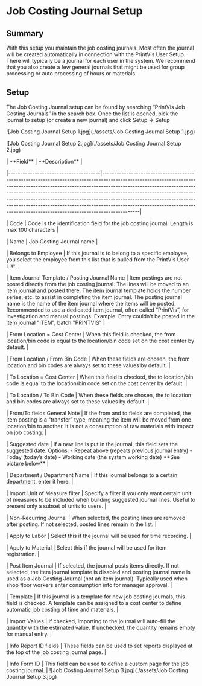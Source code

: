 ﻿# Job Costing Journal Setup


## Summary

With this setup you maintain the job costing journals. Most often the journal will be created automatically in connection with the PrintVis User Setup. There will typically be a journal for each user in the system. We recommend that you also create a few general journals that might be used for group processing or auto processing of hours or materials.

## Setup

The Job Costing Journal setup can be found by searching “PrintVis Job Costing Journals” in the search box. Once the list is opened, pick the journal to setup (or create a new journal) and click Setup -> Setup

![Job Costing Journal Setup 1.jpg](./assets/Job Costing Journal Setup 1.jpg)

![Job Costing Journal Setup 2.jpg](./assets/Job Costing Journal Setup 2.jpg)


| \*\*Field\*\*                             | \*\*Description\*\*                                                                                                                                                                                                                                                                                                                                                                                                                                                                                   |

|--------------------------------------|---------------------------------------------------------------------------------------------------------------------------------------------------------------------------------------------------------------------------------------------------------------------------------------------------------------------------------------------------------------------------------------------------------------------------------------------------------------------------------------------------|

| Code                                 | Code is the identification field for the job costing journal. Length is max 100 characters                                                                                                                                                                                                                                                                                                                                                                                                       |

| Name                                 | Job Costing Journal name                                                                                                                                                                                                                                                                                                                                                                                                                                                                          |

| Belongs to Employee                  | If this journal is to belong to a specific employee, you select the employee from this list that is pulled from the PrintVis User List.                                                                                                                                                                                                                                                                                                                                                          |

| Item Journal Template / Posting Journal Name | Item postings are not posted directly from the job costing journal. The lines will be moved to an item journal and posted there. The item journal template holds the number series, etc. to assist in completing the item journal. The posting journal name is the name of the item journal where the items will be posted. Recommended to use a dedicated item journal, often called “PrintVis”, for investigation and manual postings. Example: Entry couldn't be posted in the item journal "ITEM", batch "PRINTVIS" |

| From Location = Cost Center          | When this field is checked, the from location/bin code is equal to the location/bin code set on the cost center by default.                                                                                                                                                                                                                                                                                                                                                                       |

| From Location / From Bin Code        | When these fields are chosen, the from location and bin codes are always set to these values by default.                                                                                                                                                                                                                                                                                                                                                                                          |

| To Location = Cost Center            | When this field is checked, the to location/bin code is equal to the location/bin code set on the cost center by default.                                                                                                                                                                                                                                                                                                                                                                         |

| To Location / To Bin Code            | When these fields are chosen, the to location and bin codes are always set to these values by default.                                                                                                                                                                                                                                                                                                                                                                                            |

| From/To fields General Note          | If the from and to fields are completed, the item posting is a “transfer” type, meaning the item will be moved from one location/bin to another. It is not a consumption of raw materials with impact on job costing.                                                                                                                                                                                                                                                                              |

| Suggested date                       | If a new line is put in the journal, this field sets the suggested date. Options: - Repeat above (repeats previous journal entry) - Today (today’s date) - Working date (the system working date)  \*\*See picture below\*\*                                                                                                                                                                                                                                                                                               |

| Department / Department Name         | If this journal belongs to a certain department, enter it here.                                                                                                                                                                                                                                                                                                                                                                                                                                   |

| Import Unit of Measure filter        | Specify a filter if you only want certain unit of measures to be included when building suggested journal lines. Useful to present only a subset of units to users.                                                                                                                                                                                                                                                                                                                               |

| Non-Recurring Journal                | When selected, the posting lines are removed after posting. If not selected, posted lines remain in the list.                                                                                                                                                                                                                                                                                                                                                                                     |

| Apply to Labor                       | Select this if the journal will be used for time recording.                                                                                                                                                                                                                                                                                                                                                                                                                                       |

| Apply to Material                    | Select this if the journal will be used for item registration.                                                                                                                                                                                                                                                                                                                                                                                                                                    |

| Post Item Journal                    | If selected, the journal posts items directly. If not selected, the item journal template is disabled and posting journal name is used as a Job Costing Journal (not an item journal). Typically used when shop floor workers enter consumption info for manager approval.                                                                                                                                                                                                                       |

| Template                             | If this journal is a template for new job costing journals, this field is checked. A template can be assigned to a cost center to define automatic job costing of time and materials.                                                                                                                                                                                                                                                                                                            |

| Import Values                        | If checked, importing to the journal will auto-fill the quantity with the estimated value. If unchecked, the quantity remains empty for manual entry.                                                                                                                                                                                                                                                                                                                                             |

| Info Report ID fields                | These fields can be used to set reports displayed at the top of the job costing journal page.                                                                                                                                                                                                                                                                                                                                                                                                      |

| Info Form ID                         | This field can be used to define a custom page for the job costing journal.                                                                                                                                                                                                                                                                                                                                                                                                                       |
![Job Costing Journal Setup 3.jpg](./assets/Job Costing Journal Setup 3.jpg)

